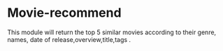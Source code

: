 # Movie-recommend
This module will return the top 5 similar movies according to their genre, names, date of release,overview,title,tags
.
